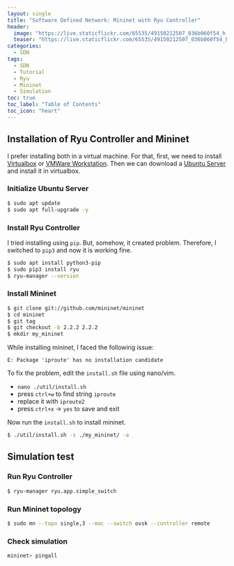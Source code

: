 ```yaml
---
layout: single
title: "Software Defined Network: Mininet with Ryu Controller"
header:
  image: "https://live.staticflickr.com/65535/49150212507_036b060f54_h.jpg"
  teaser: "https://live.staticflickr.com/65535/49150212507_036b060f54_h.jpg"
categories:
  - SDN
tags:
  - SDN
  - Tutorial
  - Ryu
  - Mininet
  - Simulation
toc: true
toc_label: "Table of Contents"
toc_icon: "heart"
---
```


## Installation of Ryu Controller and Mininet

I prefer installing both in a virtual machine. For that, first, we need to install [Virtualbox](https://www.virtualbox.org/wiki/Downloads) or [VMWare Workstation](https://www.vmware.com/products/workstation-pro/workstation-pro-evaluation.html). Then we can download a [Ubuntu Server](https://ubuntu.com/download/server) and install it in virtualbox.

### Initialize Ubuntu Server

```sh
$ sudo apt update
$ sudo apt full-upgrade -y
```

### Install Ryu Controller

I tried installing using `pip`. But, somehow, it created problem. Therefore, I switched to `pip3` and now it is working fine.

```sh
$ sudo apt install python3-pip
$ sudo pip3 install ryu
$ ryu-manager --version
```

### Install Mininet

```sh
$ git clone git://github.com/mininet/mininet
$ cd mininet
$ git tag
$ git checkout -b 2.2.2 2.2.2
$ mkdir my_mininet
```

While installing mininet, I faced the following issue:
```
E: Package 'iproute' has no installation candidate
```

To fix the problem, edit the `install.sh` file using nano/vim.

* `nano ./util/install.sh`
* press `ctrl+w` to find string `iproute`
* replace it with `iproute2`
* press `ctrl+x` -> `yes` to save and exit

Now run the `install.sh` to install mininet.

```sh
$ ./util/install.sh -s ./my_mininet/ -a
```

## Simulation test

### Run Ryu Controller

```sh
$ ryu-manager ryu.app.simple_switch
```

### Run Mininet topology

```sh
$ sudo mn --topo single,3 --mac --switch ovsk --controller remote
```

### Check simulation

```sh
mininet> pingall
```

<!--stackedit_data:
eyJoaXN0b3J5IjpbLTUxMDU2ODcyNF19
-->